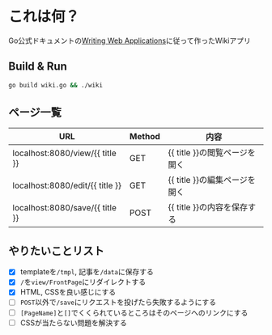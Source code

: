 # これは何？
Go公式ドキュメントの[Writing Web Applications](https://golang.org/doc/articles/wiki/)に従って作ったWikiアプリ

## Build & Run
```bash
go build wiki.go && ./wiki
```

## ページ一覧
| URL                             | Method | 内容                          |
| ------------------------------- | ------ | ----------------------------- |
| localhost:8080/view/{{ title }} | GET    | {{ title }}の閲覧ページを開く |
| localhost:8080/edit/{{ title }} | GET    | {{ title }}の編集ページを開く |
| localhost:8080/save/{{ title }} | POST   | {{ title }}の内容を保存する   |

## やりたいことリスト
- [x] templateを`/tmpl`, 記事を`/data`に保存する
- [x] `/`を`view/FrontPage`にリダイレクトする
- [x] HTML, CSSを良い感じにする
- [ ] `POST`以外で`/save`にリクエストを投げたら失敗するようにする
- [ ] `[PageName]`と`[]`でくくられているところはそのページへのリンクにする
- [ ] CSSが当たらない問題を解決する
